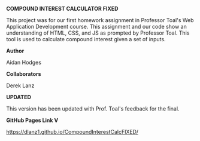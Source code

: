 **COMPOUND INTEREST CALCULATOR FIXED**

This project was for our first homework assignment in Professor Toal's Web Application Development course. This assignment and our code show an understanding of HTML, CSS, and JS as prompted by Professor Toal. This tool is used to calculate compound interest given a set of inputs.

**Author**

Aidan Hodges

**Collaborators**

Derek Lanz

**UPDATED**

This version has been updated with Prof. Toal's feedback for the final.

**GitHub Pages Link V**

https://dlanz1.github.io/CompoundInterestCalcFIXED/
